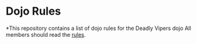 Dojo Rules
==========

*This repository contains a list of dojo rules for the Deadly Vipers dojo
All members should read the [rules]("https://github.com/deadlyvipers").
